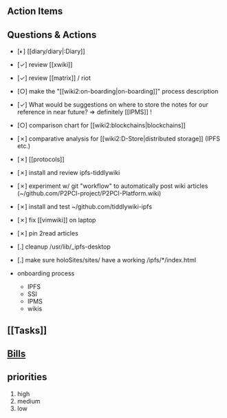 ## Action Items 


## Questions & Actions

- [◐] [[diary/diary|:Diary]]
- [✓] review [[xwiki]]
- [✓] review [[matrix]] / riot
- [○] make the "[[wiki2:on-boarding|on-boarding]]" process description

- [✓] What would be suggestions on where to store the notes
      for our reference in near future? => definitely [[IPMS]] !
- [○] comparison chart for [[wiki2:blockchains|blockchains]]
- [✗] comparative analysis for [[wiki2:D-Store|distributed storage]] (IPFS etc.)
- [✗] [[protocols]]
- [✗] install and review ipfs-tiddlywiki
- [✗] experiment w/ git "workflow" to automatically post wiki articles (~/github.com/P2PCI-project/P2PCI-Platform.wiki)
- [✗] install and test ~/github.com/tiddlywiki-ipfs
- [✗] fix [[vimwiki]] on laptop
- [✗] pin 2read articles
- [.] cleanup /usr/lib/_ipfs-desktop
- [.] make sure holoSites/sites/ have a working /ipfs/*/index.html
 
 - onboarding process
   - IPFS
   - SSI
   - IPMS
   - wikis
   
## [[Tasks]]

## [Bills](Bills)

## priorities

 1. high
 2. medium
 3. low
